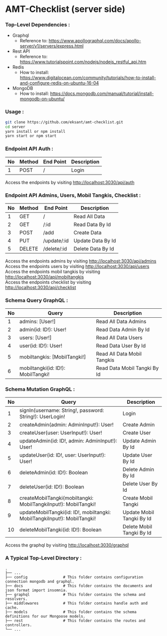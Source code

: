 # AMT-Checklist (server side)

### Top-Level Dependencies :
- Graphql
  - Reference to: https://www.apollographql.com/docs/apollo-server/v1/servers/express.html
- Rest API
  - Reference to: https://www.tutorialspoint.com/nodejs/nodejs_restful_api.htm
- Redis
  - How to install: https://www.digitalocean.com/community/tutorials/how-to-install-and-configure-redis-on-ubuntu-16-04
- MongoDB
  - How to install: https://docs.mongodb.com/manual/tutorial/install-mongodb-on-ubuntu/

### Usage :
```bash
git clone https://github.com/eksant/amt-checklist.git
cd server
yarn install or npm install
yarn start or npm start
```

### Endpoint API Auth :
| No | Method   | End Point   | Description       |
| -- | ---------|-------------|-------------------|
| 1  | POST     | /           | Login             |

Access the endpoints by visiting [http://localhost:3030/api/auth](http://localhost:3030/api/auth)

### Endpoint API Admins, Users, Mobil Tangkis, Checklist :
| No | Method   | End Point   | Description       |
| -- | ---------|-------------|-------------------|
| 1  | GET      | /           | Read All Data     |
| 2  | GET      | /:id        | Read Data By Id   |
| 3  | POST     | /add        | Create Data       |
| 4  | PUT      | /update/:id | Update Data By Id |
| 5  | DELETE   | /delete/:id | Delete Data By Id |

Access the endpoints admins by visiting [http://localhost:3030/api/admins](http://localhost:3030/api/admins)  
Access the endpoints users by visiting [http://localhost:3030/api/users](http://localhost:3030/api/users)  
Access the endpoints mobil tangkis by visiting [http://localhost:3030/api/mobiltangkis](http://localhost:3030/api/mobiltangkis)  
Access the endpoints checklist by visiting [http://localhost:3030/api/checklist](http://localhost:3030/api/checklist)  

### Schema Query GraphQL :
| No | Query                                                                      | Description                   |
|----|----------------------------------------------------------------------------|-------------------------------|
| 1  | admins: [User!]                                                            | Read All Data Admins          |
| 2  | admin(id: ID!): User!                                                      | Read Data Admin By Id         |
| 3  | users: [User!]                                                             | Read All Data Users           |
| 4  | user(id: ID!): User!                                                       | Read Data User By Id          |
| 5  | mobiltangkis: [MobilTangki!]                                               | Read All Data Mobil Tangkis   |
| 6  | mobiltangki(id: ID!): MobilTangki!                                         | Read Data Mobil Tangki By Id  |

### Schema Mutation GraphQL :
| No | Query                                                                      | Description                   |
|----|----------------------------------------------------------------------------|-------------------------------|
| 1  | signIn(username: String!, password: String!): UserLogin!                   | Login                         |
| 2  | createAdmin(admin: AdminInput!): User!                                     | Create Admin                  |
| 3  | createUser(user: UserInput!): User!                                        | Create User                   |
| 4  | updateAdmin(id: ID!, admin: AdminInput!): User!                            | Update Admin By Id            |
| 5  | updateUser(id: ID!, user: UserInput!): User!                               | Update User By Id             |
| 6  | deleteAdmin(id: ID!): Boolean                                              | Delete Admin By Id            |
| 7  | deleteUser(id: ID!): Boolean                                               | Delete User By Id             |
| 8  | createMobilTangki(mobiltangki: MobilTangkiInput!): MobilTangki!            | Create Mobil Tangki           |
| 9  | updateMobilTangki(id: ID!, mobiltangki: MobilTangkiInput!): MobilTangki!   | Update Mobil Tangki By Id     |
| 10 | deleteMobilTangki(id: ID!): Boolean                                        | Delete Mobil Tangki By Id     |

Access the graphql by visiting [http://localhost:3030/graphql](http://localhost:3030/graphql)  

### A Typical Top-Level Directory :
    .
    ├── ...
    ├── config                # This folder contains configuration connection mongodb and graphql.
    ├── docs                  # This folder contains the documents and json format import insomnia.
    ├── graphql               # This folder contains the schema and resolvers.
    ├── middlewares           # This folder contains handle auth and cache.
    ├── models                # This folder contains the schema definitions for our Mongoose models.
    ├── rest                  # This folder contains the routes and controllers.
    └── ...
